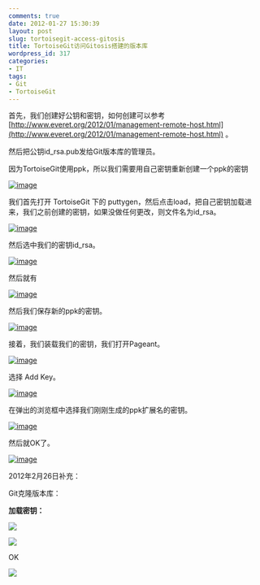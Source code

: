 ```yaml
---
comments: true
date: 2012-01-27 15:30:39
layout: post
slug: tortoisegit-access-gitosis
title: TortoiseGit访问Gitosis搭建的版本库
wordpress_id: 317
categories:
- IT
tags:
- Git
- TortoiseGit
---
```


首先，我们创建好公钥和密钥，如何创建可以参考 [http://www.everet.org/2012/01/management-remote-host.html](http://www.everet.org/2012/01/management-remote-host.html) 。

然后把公钥id_rsa.pub发给Git版本库的管理员。

因为TortoiseGit使用ppk，所以我们需要用自己密钥重新创建一个ppk的密钥

[![image](http://www.everet.org/wp-content/uploads/2012/01/image_thumb6.png)](http://www.everet.org/wp-content/uploads/2012/01/image6.png)

我们首先打开 TortoiseGit 下的 puttygen，然后点击load，把自己密钥加载进来，我们之前创建的密钥，如果没做任何更改，则文件名为id_rsa。

<!-- more -->



[![image](http://www.everet.org/wp-content/uploads/2012/01/image_thumb7.png)](http://www.everet.org/wp-content/uploads/2012/01/image7.png)

然后选中我们的密钥id_rsa。

[![image](http://www.everet.org/wp-content/uploads/2012/01/image_thumb8.png)](http://www.everet.org/wp-content/uploads/2012/01/image8.png)

然后就有

[![image](http://www.everet.org/wp-content/uploads/2012/01/image_thumb9.png)](http://www.everet.org/wp-content/uploads/2012/01/image9.png)

然后我们保存新的ppk的密钥。

[![image](http://www.everet.org/wp-content/uploads/2012/01/image_thumb10.png)](http://www.everet.org/wp-content/uploads/2012/01/image10.png)

接着，我们装载我们的密钥，我们打开Pageant。

[![image](http://www.everet.org/wp-content/uploads/2012/01/image_thumb11.png)](http://www.everet.org/wp-content/uploads/2012/01/image11.png)

选择 Add Key。

[![image](http://www.everet.org/wp-content/uploads/2012/01/image_thumb12.png)](http://www.everet.org/wp-content/uploads/2012/01/image12.png)

在弹出的浏览框中选择我们刚刚生成的ppk扩展名的密钥。

[![image](http://www.everet.org/wp-content/uploads/2012/01/image_thumb13.png)](http://www.everet.org/wp-content/uploads/2012/01/image13.png)

然后就OK了。

[![image](http://www.everet.org/wp-content/uploads/2012/01/image_thumb14.png)](http://www.everet.org/wp-content/uploads/2012/01/image14.png)



2012年2月26日补充：

Git克隆版本库：

**加载密钥：**

[![](http://everet.org/wp-content/uploads/2012/01/11.png)](http://everet.org/wp-content/uploads/2012/01/11.png)



[![](http://everet.org/wp-content/uploads/2012/01/22.png)](http://everet.org/wp-content/uploads/2012/01/22.png)

OK

[![](http://everet.org/wp-content/uploads/2012/01/33.png)](http://everet.org/wp-content/uploads/2012/01/33.png)
